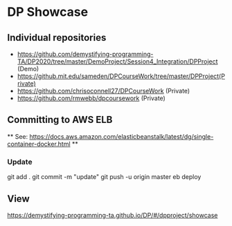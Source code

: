 # DP Showcase

## Individual repositories
* https://github.com/demystifying-programming-TA/DP2020/tree/master/DemoProject/Session4_Integration/DPProject (Demo)
* https://github.mit.edu/sameden/DPCourseWork/tree/master/DPProject(Private)
* https://github.com/chrisoconnell27/DPCourseWork (Private)
* https://github.com/rmwebb/dpcoursework (Private)

## Committing to AWS ELB

** See: https://docs.aws.amazon.com/elasticbeanstalk/latest/dg/single-container-docker.html **

### Update
git add .
git commit -m "update"
git push -u origin master
eb deploy


## View
https://demystifying-programming-ta.github.io/DP/#/dpproject/showcase
